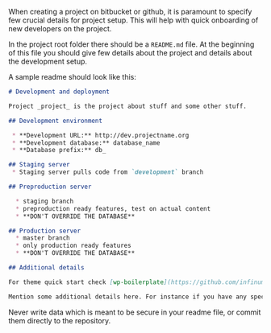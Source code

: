 When creating a project on bitbucket or github, it is paramount to specify few crucial details for project setup. This will help with quick onboarding of new developers on the project.

In the project root folder there should be a `README.md` file. At the beginning of this file you should give few details about the project and details about the development setup.

A sample readme should look like this:

```md
# Development and deployment

Project _project_ is the project about stuff and some other stuff.

## Development environment

 * **Development URL:** http://dev.projectname.org
 * **Development database:** database_name
 * **Database prefix:** db_

## Staging server
 * Staging server pulls code from `development` branch

## Preproduction server

  * staging branch
  * preproduction ready features, test on actual content
  * **DON'T OVERRIDE THE DATABASE**

## Production server
  * master branch
  * only production ready features
  * **DON'T OVERRIDE THE DATABASE**

## Additional details

For theme quick start check [wp-boilerplate](https://github.com/infinum/wp-boilerplate) readme.

Mention some additional details here. For instance if you have any special deployment techniques from development to staging, additional constants and settings for `wp-config.php` or similar.
```

Never write data which is meant to be secure in your readme file, or commit them directly to the repository.
